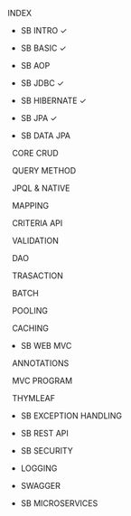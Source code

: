 INDEX



* SB INTRO ✓
* SB BASIC ✓
* SB AOP



* SB JDBC ✓
* SB HIBERNATE ✓
* SB JPA ✓



* SB DATA JPA

 	CORE CRUD

 	QUERY METHOD

 	JPQL \& NATIVE

 	MAPPING

 	CRITERIA API

 	VALIDATION

 	DAO

 	TRASACTION

 	BATCH

 	POOLING

 	CACHING



* SB WEB MVC

 	ANNOTATIONS

&nbsp;	MVC PROGRAM

 	THYMLEAF



* SB EXCEPTION HANDLING



* SB REST API



* SB SECURITY



* LOGGING



* SWAGGER



* SB MICROSERVICES

